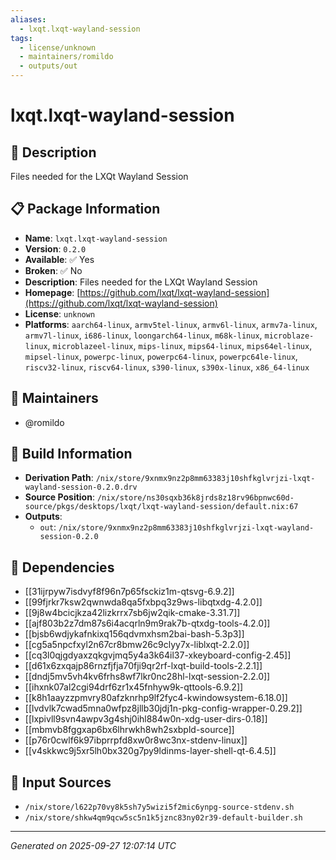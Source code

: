 ```yaml
---
aliases:
  - lxqt.lxqt-wayland-session
tags:
  - license/unknown
  - maintainers/romildo
  - outputs/out
---
```


# lxqt.lxqt-wayland-session

## 📝 Description

Files needed for the LXQt Wayland Session

## 📋 Package Information

- **Name**: `lxqt.lxqt-wayland-session`
- **Version**: `0.2.0`
- **Available**: ✅ Yes
- **Broken**: ✅ No
- **Description**: Files needed for the LXQt Wayland Session
- **Homepage**: [https://github.com/lxqt/lxqt-wayland-session](https://github.com/lxqt/lxqt-wayland-session)
- **License**: `unknown`
- **Platforms**: `aarch64-linux`, `armv5tel-linux`, `armv6l-linux`, `armv7a-linux`, `armv7l-linux`, `i686-linux`, `loongarch64-linux`, `m68k-linux`, `microblaze-linux`, `microblazeel-linux`, `mips-linux`, `mips64-linux`, `mips64el-linux`, `mipsel-linux`, `powerpc-linux`, `powerpc64-linux`, `powerpc64le-linux`, `riscv32-linux`, `riscv64-linux`, `s390-linux`, `s390x-linux`, `x86_64-linux`
## 👥 Maintainers

- @romildo


## 🔧 Build Information

- **Derivation Path**: `/nix/store/9xnmx9nz2p8mm63383j10shfkglvrjzi-lxqt-wayland-session-0.2.0.drv`
- **Source Position**: `/nix/store/ns30sqxb36k8jrds8z18rv96bpnwc60d-source/pkgs/desktops/lxqt/lxqt-wayland-session/default.nix:67`
- **Outputs**:
  - `out`:  `/nix/store/9xnmx9nz2p8mm63383j10shfkglvrjzi-lxqt-wayland-session-0.2.0`

## 🔗 Dependencies

- [[31ijrpyw7isdvyf8f96n7p65fsckiz1m-qtsvg-6.9.2]]
- [[99fjrkr7ksw2qwnwda8qa5fxbpq3z9ws-libqtxdg-4.2.0]]
- [[9j8w4bcicjkza42lizkrrx7sb6jw2qik-cmake-3.31.7]]
- [[ajf803b2z7dm87s6i4acqrln9m9rak7b-qtxdg-tools-4.2.0]]
- [[bjsb6wdjykafnkixq156qdvmxhsm2bai-bash-5.3p3]]
- [[cg5a5npcfxyl2n67cr8bmw26c9clyy7x-liblxqt-2.2.0]]
- [[cq3l0qjgdyaxzqkgvjmq5y4a3k64il37-xkeyboard-config-2.45]]
- [[d61x6zxqajp86rnzfjfja70fji9qr2rf-lxqt-build-tools-2.2.1]]
- [[dndj5mv5vh4kv6frhs8wf7lkr0nc28hl-lxqt-session-2.2.0]]
- [[ihxnk07al2cgi94drf6zr1x45fnhyw9k-qttools-6.9.2]]
- [[k8h1aayzzpmvry80afzknrhp9lf2fyc4-kwindowsystem-6.18.0]]
- [[lvdvlk7cwad5mna0wfpz8jllb30jdj1n-pkg-config-wrapper-0.29.2]]
- [[lxpivll9svn4awpv3g4shj0ihl884w0n-xdg-user-dirs-0.18]]
- [[mbmvb8fggxap6bx6lhrwkh8wh2sxbpld-source]]
- [[p76r0cwlf6k97ibprrpfd8xw0r8wc3nx-stdenv-linux]]
- [[v4skkwc9j5xr5lh0bx320g7py9ldinms-layer-shell-qt-6.4.5]]

## 📁 Input Sources

- `/nix/store/l622p70vy8k5sh7y5wizi5f2mic6ynpg-source-stdenv.sh`
- `/nix/store/shkw4qm9qcw5sc5n1k5jznc83ny02r39-default-builder.sh`

---
*Generated on 2025-09-27 12:07:14 UTC*

